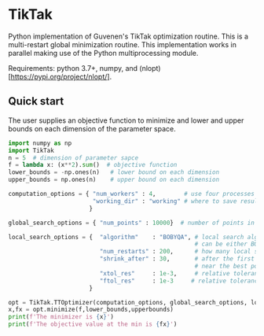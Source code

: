 # TikTak
Python implementation of Guvenen's TikTak optimization routine.  This is a multi-restart global minimization routine.  This implementation works in parallel making use of the Python multiprocessing module.  

Requirements: python 3.7+, numpy, and (nlopt)[https://pypi.org/project/nlopt/].

## Quick start

The user supplies an objective function to minimize and lower and upper bounds on each dimension of the parameter space.

```python
import numpy as np
import TikTak
n = 5  # dimension of parameter sapce
f = lambda x: (x**2).sum()  # objective function
lower_bounds = -np.ones(n)   # lower bound on each dimension
upper_bounds = np.ones(n)    # upper bound on each dimension

computation_options = { "num_workers" : 4,        # use four processes in parallel
                        "working_dir" : "working" # where to save results in progress (in case interrupted)
                       }

global_search_options = { "num_points" : 10000}  # number of points in global pre-test

local_search_options = {  "algorithm"    : "BOBYQA", # local search algorithm
                                                     # can be either BOBYQA from NLOPT or Nelder-Mead from scipy
                          "num_restarts" : 200,      # how many local searches to do
                          "shrink_after" : 30,       # after the first [shrink_after] restarts we begin searching
                                                     # near the best point we have found so far
                          "xtol_res"     : 1e-3,     # relative tolerance on x
                          "ftol_res"     : 1e-3     # relative tolerance on f
                       }

opt = TikTak.TTOptimizer(computation_options, global_search_options, local_search_options)
x,fx = opt.minimize(f,lower_bounds,upperbounds)
print(f'The minimizer is {x}')
print(f'The objective value at the min is {fx}')
```
